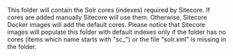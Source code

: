 This folder will contain the Solr cores (indexes) required by Sitecore.
If cores are added manually Sitecore will use them. Otherwise, Sitecore Docker images will add the default cores.
Please notice that Sitecore images will populate this folder with default indexes only if the folder has no cores (items which name starts with "sc_") or the file "solr.xml" is missing in the folder.
